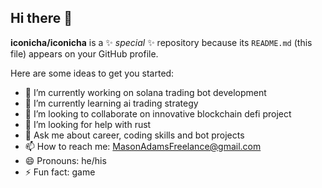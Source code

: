 ## Hi there 👋

**iconicha/iconicha** is a ✨ _special_ ✨ repository because its `README.md` (this file) appears on your GitHub profile.

Here are some ideas to get you started:

- 🔭 I’m currently working on solana trading bot development
- 🌱 I’m currently learning ai trading strategy
- 👯 I’m looking to collaborate on innovative blockchain defi project
- 🤔 I’m looking for help with rust 
- 💬 Ask me about career, coding skills and bot projects
- 📫 How to reach me: MasonAdamsFreelance@gmail.com
- 😄 Pronouns: he/his
- ⚡ Fun fact: game
